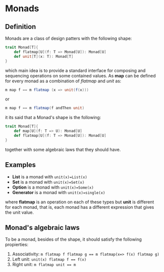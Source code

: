 # Monads

## Definition
Monads are a class of design patters with the following shape:

```scala
trait Monad[T]{
	def flatmap[U](f: T => Monad[U]): Monad[U]
	def unit[T](x: T): Monad[T]
}
```
which main idea is to provide a standard interface for composing and sequencing operations on some contained values.
As **map** can be defined for every monad as a combination of *flatmap* and *unit* as:

```scala
m map f == m flatmap (x => unit(f(x)))
```

or

```scala
m map f == m flatmap(f andThen unit)
```

it its said that a Monad's shape is the following:

```scala
trait Monad[T]{
	def map[U](f: T => U): Monad[U]
	def flatmap[U](f: T => Monad[U]): Monad[U]
}
```

together with some algebraic laws that they should have.

## Examples

- **List** is a monad with `unit(x)=List(x)`
- **Set** is a monad with `unit(x)=Set(x)`
- **Option** is a monad with `unit(x)=Some(x)`
- **Generator** is a monad with `unit(x)=single(x)`

where **flatmap** is an operation on each of these types but **unit** is different for each monad, that is, each monad has a different expression that gives the unit value.

## Monad's algebraic laws

To be a monad, besides of the shape, it should satisfy the following propierties:

1. Associativity:
`m flatmap f flatmap g == m flatmap(x=> f(x) flatmap g)`
2. Left unit: 
`unit(x) flatmap f == f(x)`
3. Right unit:
`m flatmap unit == m`
